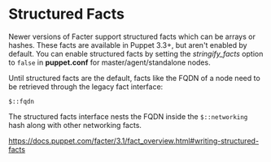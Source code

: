 # Structured Facts
Newer versions of Facter support structured facts which can be arrays or hashes.
These facts are available in Puppet 3.3+, but aren't enabled by default. You can
enable structured facts by setting the *stringify_facts* option to `false` in
**puppet.conf** for master/agent/standalone nodes.

Until structured facts are the default, facts like the FQDN of a node need to be
retrieved through the legacy fact interface:

`$::fqdn`

The structured facts interface nests the FQDN inside the `$::networking` hash along
with other networking facts.

https://docs.puppet.com/facter/3.1/fact_overview.html#writing-structured-facts

